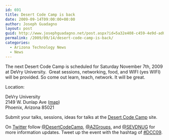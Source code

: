 ```yaml
---
id: 691
title: Desert Code Camp is back
date: 2009-09-14T09:00:00+00:00
author: Joseph Guadagno
layout: post
guid: http://www.josephguadagno.net/post.aspx?id=5a32e408-c459-4e9d-ad06-339673ae59e3
permalink: /2009/09/14/desert-code-camp-is-back/
categories:
  - Arizona Technology News
  - News
---
```

<p>The next Desert Code Camp is scheduled for Saturday November 7th, 2009 at DeVry University.&#160; Great sessions, networking, food, and WIFI (yes WIFI) will be provided. So come out learn, teach, network. It will be great.</p>  <p>Location:</p>  <p>DeVry University    <br />2149 W. Dunlap Ave (<a href="http://www.desertcodecamp.com/map.aspx">map</a>)     <br />Phoenix, Arizona 85021</p>  <p>Submit your talks, sessions, ideas for talks at the <a title="Desert Code Camp" href="http://www.desertcodecamp.com" target="_blank">Desert Code Camp</a> site.</p>  <p>On <a href="http://www.twitter.com" target="_blank">Twitter</a> follow <a title="Follow Desert Code Camp on Twitter" href="http://www.twitter.com/desertcodecamp" target="_blank">@DesertCodeCamp</a>, <a title="Follow AZGroups on Twitter." href="http://www.twitter.com/azgroups" target="_blank">@AZGroups</a>, and <a title="Follow SEVDNUG on Twitter." href="http://www.twitter.com/sevdnug" target="_blank">@SEVDNUG</a> for more information updates. Tweet up the event with the hashtag of <a title="Desert Code Camp hash tag. #DCC09" href="http://twitter.com/#search?q=%23DCC09" target="_blank">#DCC09</a>.</p><div class="wlWriterHeaderFooter" style="margin:0px; padding:0px 0px 0px 0px;"><br /><br /><script type="text/javascript">
</script>
<script type="text/javascript" src="http://tweetmeme.com/i/scripts/button.js"></script></div>